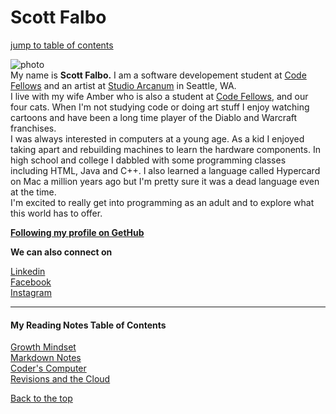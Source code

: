 #  Scott Falbo

[jump to table of contents](#my-reading-notes-table-of-contents)


![photo](https://avatars1.githubusercontent.com/u/67803329?s=460&u=92ace7e6cedf0c3582317b5620d2575ca0d49604&v=4)
<br>
My name is **Scott Falbo.**  I am a software developement student at [Code Fellows](https://www.codefellows.org/) and an artist at [Studio Arcanum](http://studioarcanum.com/) in Seattle, WA.  
I live with my wife Amber who is also a student at [Code Fellows](https://www.codefellows.org/), and our four cats.  When I'm not studying code or doing art stuff I enjoy watching cartoons and have been a long time player of the Diablo and Warcraft franchises.  
I was always interested in computers at a young age.  As a kid I enjoyed taking apart and rebuilding machines to learn the hardware components.  In high school and college I dabbled with some programming classes including HTML, Java and C++.  I also learned a language called Hypercard on Mac a million years ago but I'm pretty sure it was a dead language even at the time.  
I'm excited to really get into programming as an adult and to explore what this world has to offer.


**[Following my profile on GetHub](https://github.com/scottfalbo)**

**We can also connect on** 

[Linkedin](https://www.linkedin.com/in/scott-falbo-5523a41b1)<br>
[Facebook](https://www.facebook.com/scottfalboart)<br>
[Instagram](https://www.instagram.com/scottfalboart)
<hr />

#### My Reading Notes Table of Contents
[Growth Mindset](growth-mindset.md)<br />
[Markdown Notes](markdown-notes.md)<br />
[Coder's Computer](coders-computer.md)<br />
[Revisions and the Cloud](revisions-cloud.md)

[Back to the top](#scotts-reading-notes)

